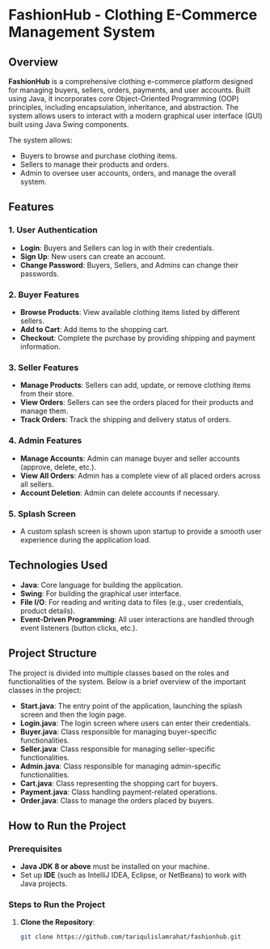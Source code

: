 # FashionHub - Clothing E-Commerce Management System

## Overview
**FashionHub** is a comprehensive clothing e-commerce platform designed for managing buyers, sellers, orders, payments, and user accounts. Built using Java, it incorporates core Object-Oriented Programming (OOP) principles, including encapsulation, inheritance, and abstraction. The system allows users to interact with a modern graphical user interface (GUI) built using Java Swing components.

The system allows:
- Buyers to browse and purchase clothing items.
- Sellers to manage their products and orders.
- Admin to oversee user accounts, orders, and manage the overall system.

## Features
### 1. **User Authentication**
   - **Login**: Buyers and Sellers can log in with their credentials.
   - **Sign Up**: New users can create an account.
   - **Change Password**: Buyers, Sellers, and Admins can change their passwords.

### 2. **Buyer Features**
   - **Browse Products**: View available clothing items listed by different sellers.
   - **Add to Cart**: Add items to the shopping cart.
   - **Checkout**: Complete the purchase by providing shipping and payment information.

### 3. **Seller Features**
   - **Manage Products**: Sellers can add, update, or remove clothing items from their store.
   - **View Orders**: Sellers can see the orders placed for their products and manage them.
   - **Track Orders**: Track the shipping and delivery status of orders.

### 4. **Admin Features**
   - **Manage Accounts**: Admin can manage buyer and seller accounts (approve, delete, etc.).
   - **View All Orders**: Admin has a complete view of all placed orders across all sellers.
   - **Account Deletion**: Admin can delete accounts if necessary.

### 5. **Splash Screen**
   - A custom splash screen is shown upon startup to provide a smooth user experience during the application load.

## Technologies Used
- **Java**: Core language for building the application.
- **Swing**: For building the graphical user interface.
- **File I/O**: For reading and writing data to files (e.g., user credentials, product details).
- **Event-Driven Programming**: All user interactions are handled through event listeners (button clicks, etc.).

## Project Structure
The project is divided into multiple classes based on the roles and functionalities of the system. Below is a brief overview of the important classes in the project:

- **Start.java**: The entry point of the application, launching the splash screen and then the login page.
- **Login.java**: The login screen where users can enter their credentials.
- **Buyer.java**: Class responsible for managing buyer-specific functionalities.
- **Seller.java**: Class responsible for managing seller-specific functionalities.
- **Admin.java**: Class responsible for managing admin-specific functionalities.
- **Cart.java**: Class representing the shopping cart for buyers.
- **Payment.java**: Class handling payment-related operations.
- **Order.java**: Class to manage the orders placed by buyers.

## How to Run the Project

### Prerequisites
- **Java JDK 8 or above** must be installed on your machine.
- Set up **IDE** (such as IntelliJ IDEA, Eclipse, or NetBeans) to work with Java projects.

### Steps to Run the Project
1. **Clone the Repository**:
   ```bash
   git clone https://github.com/tariqulislamrahat/fashionhub.git
